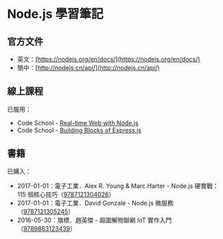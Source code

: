 # Node.js 學習筆記

## 官方文件

* 英文：[https://nodejs.org/en/docs/](https://nodejs.org/en/docs/)
* 簡中：[http://nodejs.cn/api/](http://nodejs.cn/api/)

## 線上課程

已服用：

* Code School - [Real-time Web with Node.js](https://www.codeschool.com/courses/real-time-web-with-node-js)
* Code School - [Building Blocks of Express.js](https://www.codeschool.com/courses/building-blocks-of-express-js)

## 書籍

已購入：

* 2017-01-01：電子工業．Alex R. Young & Marc Harter  - Node.js 硬實戰：115 個核心技巧（[9787121304026](https://book.douban.com/subject/26937390/)）
* 2017-01-01：電子工業．David Gonzale - Node.js 微服務（[9787121305245](https://book.douban.com/subject/26937361/)）
* 2016-05-30：旗標．趙英傑 - 超圖解物聯網 IoT 實作入門（[9789863123439](https://www.tenlong.com.tw/products/9789863123439)）



